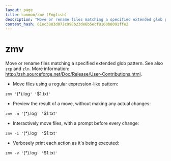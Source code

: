 ```yaml
---
layout: page
title: common/zmv (English)
description: "Move or rename files matching a specified extended glob pattern."
content_hash: 61ec3883d072c998b23de6b5ecf8160b8091ffe2
---
```

# zmv

Move or rename files matching a specified extended glob pattern.
See also `zcp` and `zln`.
More information: <http://zsh.sourceforge.net/Doc/Release/User-Contributions.html>.

- Move files using a regular expression-like pattern:

`zmv '`<span class="tldr-var badge badge-pill bg-dark-lm bg-white-dm text-white-lm text-dark-dm font-weight-bold">(*).log</span>`' '`<span class="tldr-var badge badge-pill bg-dark-lm bg-white-dm text-white-lm text-dark-dm font-weight-bold">$1.txt</span>`'`

- Preview the result of a move, without making any actual changes:

`zmv -n '`<span class="tldr-var badge badge-pill bg-dark-lm bg-white-dm text-white-lm text-dark-dm font-weight-bold">(*).log</span>`' '`<span class="tldr-var badge badge-pill bg-dark-lm bg-white-dm text-white-lm text-dark-dm font-weight-bold">$1.txt</span>`'`

- Interactively move files, with a prompt before every change:

`zmv -i '`<span class="tldr-var badge badge-pill bg-dark-lm bg-white-dm text-white-lm text-dark-dm font-weight-bold">(*).log</span>`' '`<span class="tldr-var badge badge-pill bg-dark-lm bg-white-dm text-white-lm text-dark-dm font-weight-bold">$1.txt</span>`'`

- Verbosely print each action as it's being executed:

`zmv -v '`<span class="tldr-var badge badge-pill bg-dark-lm bg-white-dm text-white-lm text-dark-dm font-weight-bold">(*).log</span>`' '`<span class="tldr-var badge badge-pill bg-dark-lm bg-white-dm text-white-lm text-dark-dm font-weight-bold">$1.txt</span>`'`
